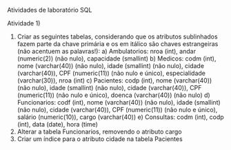 Atividades de laboratório SQL 

Atividade 1)
1) Criar as seguintes tabelas, considerando que os atributos sublinhados fazem parte da chave primária e os em itálico são chaves estrangeiras (não acentuem as palavras!):
a) Ambulatorios: nroa (int), andar (numeric(2)) (não nulo), capacidade (smallint)
b) Medicos: codm (int), nome (varchar(40)) (não nulo), idade (smallint) (não nulo), cidade (varchar(40)), CPF (numeric(11)) (não nulo e único), especialidade (varchar(30)), nroa (int)
c) Pacientes: codp (int), nome (varchar(40)) (não nulo), idade (smallint) (não nulo), cidade (varchar(40)), CPF (numeric(11)) (não nulo e único), doenca (varchar(40)) (não nulo)
d) Funcionarios: codf (int), nome (varchar(40)) (não nulo), idade (smallint) (não nulo), cidade (varchar(40)), CPF (numeric(11)) (não nulo e único), salário (numeric(10)), cargo (varchar(40))
e) Consultas: codm (int), codp (int), data (date), hora (time)
2) Alterar a tabela Funcionarios, removendo o atributo cargo
3) Criar um índice para o atributo cidade na tabela Pacientes

